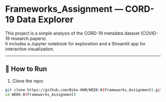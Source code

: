 # Frameworks_Assignment — CORD-19 Data Explorer

This project is a simple analysis of the CORD-19 metadata dataset (COVID-19 research papers).  
It includes a Jupyter notebook for exploration and a Streamlit app for interactive visualization.

---

## 🚀 How to Run

1. Clone the repo:
```bash
git clone https://github.com/Biko-KHM/WEEK-8(Frameworks_Assignment).git
cd WEEK-8(Frameworks_Assignment)
